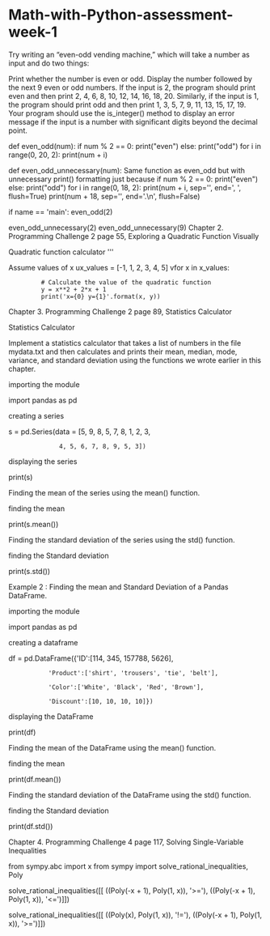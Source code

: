 # Math-with-Python-assessment-week-1
Try writing an “even-odd vending machine,” which will take a number as input and do two things:

Print whether the number is even or odd.
Display the number followed by the next 9 even or odd numbers.
If the input is 2, the program should print even and then print 2, 4, 6,
8, 10, 12, 14, 16, 18, 20. Similarly, if the input is 1, the program should print odd and then print 1, 3, 5, 7, 9, 11, 13, 15, 17, 19.
Your program should use the is_integer() method to display an error message if the input is a number with significant digits beyond the decimal point.

def even_odd(num):
if num % 2 == 0:
print("even")
else:
print("odd")
for i in range(0, 20, 2):
print(num + i)

def even_odd_unnecessary(num):
 Same function as even_odd but with unnecessary print() formatting just
because
if num % 2 == 0:
print("even")
else:
print("odd")
for i in range(0, 18, 2):
print(num + i, sep='', end=', ', flush=True)
print(num + 18, sep='', end='.\n', flush=False)

if name == 'main':
even_odd(2)

even_odd_unnecessary(2)
even_odd_unnecessary(9)
Chapter 2.  Programming Challenge 2 page 55, Exploring a Quadratic Function Visually

Quadratic function calculator
'''

Assume values of x ux_values = [-1, 1, 2, 3, 4, 5] vfor x in x_values:

             # Calculate the value of the quadratic function
             y = x**2 + 2*x + 1
             print('x={0} y={1}'.format(x, y))
             
             
Chapter 3.  Programming Challenge 2 page 89, Statistics Calculator

Statistics Calculator

Implement a statistics calculator that takes a list of numbers in the file mydata.txt and then calculates and prints their mean, median, mode, variance, and standard deviation using the functions we wrote earlier in this chapter.

importing the module

import pandas as pd

creating a series

s = pd.Series(data = [5, 9, 8, 5, 7, 8, 1, 2, 3,

                  4, 5, 6, 7, 8, 9, 5, 3]) 
displaying the series

print(s)

Finding the mean of the series using the mean() function.

finding the mean

print(s.mean())

Finding the standard deviation of the series using the std() function.

finding the Standard deviation

print(s.std())

Example 2 : Finding the mean and Standard Deviation of a Pandas DataFrame.

importing the module

import pandas as pd

creating a dataframe

df = pd.DataFrame({'ID':[114, 345, 157788, 5626],

               'Product':['shirt', 'trousers', 'tie', 'belt'], 

               'Color':['White', 'Black', 'Red', 'Brown'], 

               'Discount':[10, 10, 10, 10]}) 
displaying the DataFrame

print(df)

Finding the mean of the DataFrame using the mean() function.

finding the mean

print(df.mean())

Finding the standard deviation of the DataFrame using the std() function.

finding the Standard deviation

print(df.std())

Chapter 4.  Programming Challenge 4 page 117, Solving Single-Variable Inequalities

from sympy.abc import x
from sympy import solve_rational_inequalities, Poly

solve_rational_inequalities([[
((Poly(-x + 1), Poly(1, x)), '>='),
((Poly(-x + 1), Poly(1, x)), '<=')]])

solve_rational_inequalities([[
((Poly(x), Poly(1, x)), '!='),
((Poly(-x + 1), Poly(1, x)), '>=')]])
